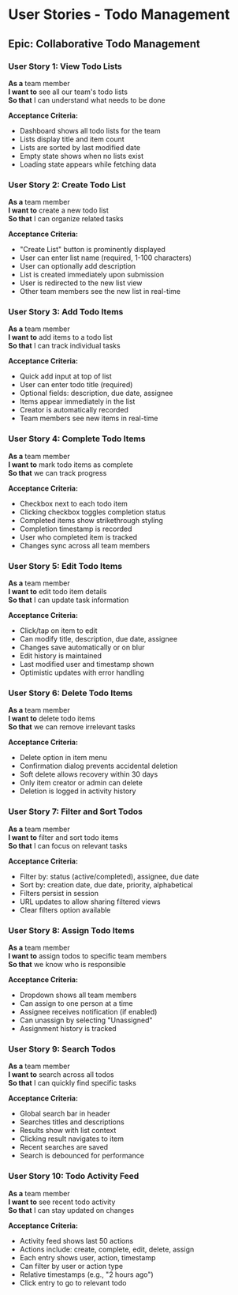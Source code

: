 # User Stories - Todo Management

## Epic: Collaborative Todo Management

### User Story 1: View Todo Lists
**As a** team member  
**I want to** see all our team's todo lists  
**So that** I can understand what needs to be done

**Acceptance Criteria:**
- Dashboard shows all todo lists for the team
- Lists display title and item count
- Lists are sorted by last modified date
- Empty state shows when no lists exist
- Loading state appears while fetching data

### User Story 2: Create Todo List
**As a** team member  
**I want to** create a new todo list  
**So that** I can organize related tasks

**Acceptance Criteria:**
- "Create List" button is prominently displayed
- User can enter list name (required, 1-100 characters)
- User can optionally add description
- List is created immediately upon submission
- User is redirected to the new list view
- Other team members see the new list in real-time

### User Story 3: Add Todo Items
**As a** team member  
**I want to** add items to a todo list  
**So that** I can track individual tasks

**Acceptance Criteria:**
- Quick add input at top of list
- User can enter todo title (required)
- Optional fields: description, due date, assignee
- Items appear immediately in the list
- Creator is automatically recorded
- Team members see new items in real-time

### User Story 4: Complete Todo Items
**As a** team member  
**I want to** mark todo items as complete  
**So that** we can track progress

**Acceptance Criteria:**
- Checkbox next to each todo item
- Clicking checkbox toggles completion status
- Completed items show strikethrough styling
- Completion timestamp is recorded
- User who completed item is tracked
- Changes sync across all team members

### User Story 5: Edit Todo Items
**As a** team member  
**I want to** edit todo item details  
**So that** I can update task information

**Acceptance Criteria:**
- Click/tap on item to edit
- Can modify title, description, due date, assignee
- Changes save automatically or on blur
- Edit history is maintained
- Last modified user and timestamp shown
- Optimistic updates with error handling

### User Story 6: Delete Todo Items
**As a** team member  
**I want to** delete todo items  
**So that** we can remove irrelevant tasks

**Acceptance Criteria:**
- Delete option in item menu
- Confirmation dialog prevents accidental deletion
- Soft delete allows recovery within 30 days
- Only item creator or admin can delete
- Deletion is logged in activity history

### User Story 7: Filter and Sort Todos
**As a** team member  
**I want to** filter and sort todo items  
**So that** I can focus on relevant tasks

**Acceptance Criteria:**
- Filter by: status (active/completed), assignee, due date
- Sort by: creation date, due date, priority, alphabetical
- Filters persist in session
- URL updates to allow sharing filtered views
- Clear filters option available

### User Story 8: Assign Todo Items
**As a** team member  
**I want to** assign todos to specific team members  
**So that** we know who is responsible

**Acceptance Criteria:**
- Dropdown shows all team members
- Can assign to one person at a time
- Assignee receives notification (if enabled)
- Can unassign by selecting "Unassigned"
- Assignment history is tracked

### User Story 9: Search Todos
**As a** team member  
**I want to** search across all todos  
**So that** I can quickly find specific tasks

**Acceptance Criteria:**
- Global search bar in header
- Searches titles and descriptions
- Results show with list context
- Clicking result navigates to item
- Recent searches are saved
- Search is debounced for performance

### User Story 10: Todo Activity Feed
**As a** team member  
**I want to** see recent todo activity  
**So that** I can stay updated on changes

**Acceptance Criteria:**
- Activity feed shows last 50 actions
- Actions include: create, complete, edit, delete, assign
- Each entry shows user, action, timestamp
- Can filter by user or action type
- Relative timestamps (e.g., "2 hours ago")
- Click entry to go to relevant todo